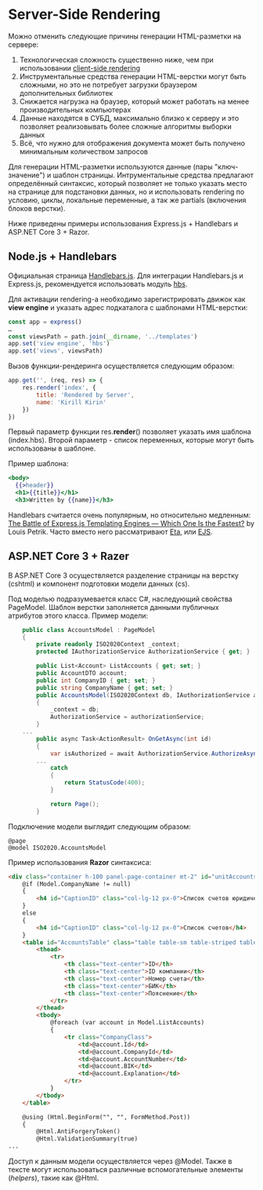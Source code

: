 # Server-Side Rendering

Можно отменить следующие причины генерации HTML-разметки на сервере:

1. Технологическая сложность существенно ниже, чем при использовании [client-side rendering](client-side-rendering.md)
2. Инструментальные средства генерации HTML-верстки могут быть сложными, но это не потребует загрузки браузером дополнительных библиотек
3. Снижается нагрузка на браузер, который может работать на менее производительных компьютерах
4. Данные находятся в СУБД, максимально близко к серверу и это позволяет реализовывать более сложные алгоритмы выборки данных
5. Всё, что нужно для отображения документа может быть получено минимальным количеством запросов

Для генерации HTML-разметки используются данные (пары "ключ-значение") и шаблон страницы. Интрументальные средства предлагают определённый синтаксис, который позволяет не только указать место на странице для подстановки данных, но и использовать rendering по условию, циклы, локальные переменные, а так же partials (включения блоков верстки).

Ниже приведены примеры использования Express.js + Handlebars и ASP.NET Core 3 + Razor.

## Node.js + Handlebars

Официальная страница [Handlebars.js](https://www.npmjs.com/package/handlebars). Для интеграции Handlebars.js и Express.js, рекомендуется использовать модуль [hbs](https://www.npmjs.com/package/hbs).

Для активации rendering-а необходимо зарегистрировать движок как **view engine** и указать адрес подкаталога с шаблонами HTML-верстки:

```javascript
const app = express()
…
const viewsPath = path.join(__dirname, '../templates')
app.set('view engine', 'hbs')
app.set('views', viewsPath)
```

Вызов функции-рендеринга осуществляется следующим образом:

```javascript
app.get('', (req, res) => {
	res.render('index', {
		title: 'Rendered by Server',
		name: 'Kirill Kirin'
	})
})
```

Первый параметр функции res.**render**() позволяет указать имя шаблона (index.hbs). Второй параметр - список переменных, которые могут быть использованы в шаблоне.

Пример шаблона:

```hbs
<body>
  {{>header}}
  <h1>{{title}}</h1>
  <h3>Written by {{name}}</h3>
```

Handlebars считается очень популярным, но относительно медленным: [The Battle of Express.js Templating Engines — Which One Is the Fastest?](https://javascript.plainenglish.io/handlebars-eta-ejs-1623a6140e56) by Louis Petrik. Часто вместо него рассматривают [Eta](https://eta.js.org/), или [EJS](https://ejs.co/). 

## ASP.NET Core 3 + Razer

В ASP.NET Core 3 осуществляется разделение страницы на верстку (cshtml) и компонент подготовки модели данных (cs).

Под моделью подразумевается класс C#, наследующий свойства PageModel. Шаблон верстки заполняется данными публичных атрибутов этого класса. Пример модели:

```csharp
    public class AccountsModel : PageModel
    {
        private readonly ISO2020Context _context;
        protected IAuthorizationService AuthorizationService { get; }

        public List<Account> ListAccounts { get; set; }
        public AccountDTO account;
        public int CompanyID { get; set; }
        public string CompanyName { get; set; }
        public AccountsModel(ISO2020Context db, IAuthorizationService authorizationService)
        {
            _context = db;            
            AuthorizationService = authorizationService;
        }
	...
        public async Task<ActionResult> OnGetAsync(int id)
        {
            var isAuthorized = await AuthorizationService.AuthorizeAsync(User, "Accounts", RoleRequirements.Read);
	    ...
            catch
            {
                return StatusCode(400);
            }

            return Page();
        }     
```

Подключение модели выглядит следующим образом:

```aspnet
@page
@model ISO2020.AccountsModel
```

Пример использования **Razor** синтаксиса:

```html
<div class="container h-100 panel-page-container mt-2" id="unitAccountsContainer">
    @if (Model.CompanyName != null)
    {
        <h4 id="CaptionID" class="col-lg-12 px-0">Список счетов юридического лица: @Model.CompanyName</h4>
    }
    else
    {
        <h4 id="CaptionID" class="col-lg-12 px-0">Список счетов</h4>
    }
    <table id="AccountsTable" class="table table-sm table-striped table-hover table-bordered" style="width:100%">
        <thead>
            <tr>
                <th class="text-center">ID</th>
                <th class="text-center">ID компании</th>
                <th class="text-center">Номер счета</th>
                <th class="text-center">БИК</th>
                <th class="text-center">Пояснение</th>
            </tr>
        </thead>
        <tbody>
            @foreach (var account in Model.ListAccounts)
            {
                <tr class="CompanyClass">
                    <td>@account.Id</td>
                    <td>@account.CompanyId</td>
                    <td>@account.AccountNumber</td>
                    <td>@account.BIK</td>
                    <td>@account.Explanation</td>
                </tr>
            }
        </tbody>
    </table>

    @using (Html.BeginForm("", "", FormMethod.Post))
    {
        @Html.AntiForgeryToken()
        @Html.ValidationSummary(true)
...
```

Доступ к данным модели осуществляется через @Model. Также в тексте могут использоваться различные вспомогательные элементы (*helpers*), такие как @Html.

